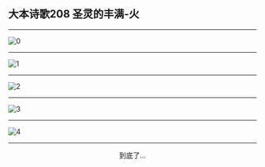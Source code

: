 
## 大本诗歌208 圣灵的丰满-火
        
<div id="aplayer0"></div>

---

<img alt="0" data-original="/data/d0207/0">

---

<img alt="1" data-original="/data/d0207/1">

---

<img alt="2" data-original="/data/d0207/2">

---

<img alt="3" data-original="/data/d0207/3">

---

<img alt="4" data-original="/data/d0207/4">

---

<p style="text-align: center">到底了...</p>

<script src="/js/dist-view.js"></script>

<script>
MAIN.id = 'd0207';
        
const ap0 = new APlayer({
    container: document.getElementById('aplayer0'),
    volume: 1,
    loop: 'none',
    preload: 'none',
    audio: [{
        name: '大本诗歌208.mp3',
        artist: '大本诗歌',
        url: 'https://res.wx.qq.com/voice/getvoice?mediaid=MzI0NTk3MDM5M18yMjQ3NDkwMTg0',
        cover: '/favicon'
    }]
});
</script>
